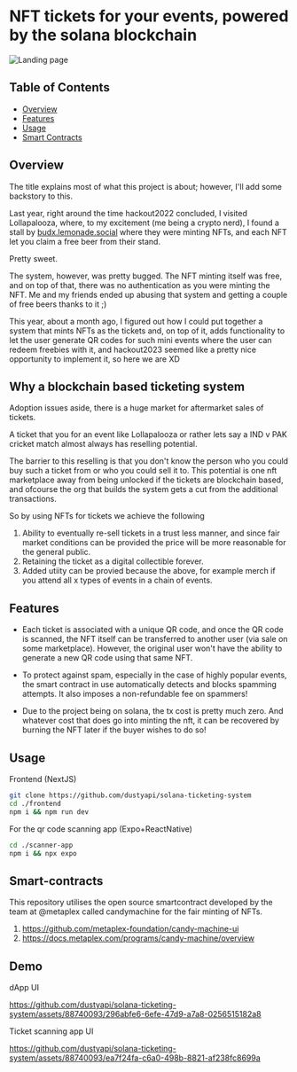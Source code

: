 # NFT tickets for your events, powered by the solana blockchain

![Landing page](https://github.com/dustyapi/solana-ticketing-system/assets/88740093/c4ef69f6-020d-4d5e-ad7c-dbdbb926b0d1)

## Table of Contents
- [Overview](#overview)
- [Features](#features)
- [Usage](#usage)
- [Smart Contracts](#smart-contracts)

## Overview

The title explains most of what this project is about; however, I'll add some backstory to this.

Last year, right around the time hackout2022 concluded, I visited Lollapalooza, where, to my excitement (me being a crypto nerd), I found a stall by [budx.lemonade.social](https://budx.lemonade.social/) where they were minting NFTs, and each NFT let you claim a free beer from their stand.

Pretty sweet.

The system, however, was pretty bugged. The NFT minting itself was free, and on top of that, there was no authentication as you were minting the NFT. Me and my friends ended up abusing that system and getting a couple of free beers thanks to it ;)

This year, about a month ago, I figured out how I could put together a system that mints NFTs as the tickets and, on top of it, adds functionality to let the user generate QR codes for such mini events where the user can redeem freebies with it, and hackout2023 seemed like a pretty nice opportunity to implement it, so here we are XD

## Why a blockchain based ticketing system


Adoption issues aside, there is a huge market for aftermarket sales of tickets.

A ticket that you for an event like Lollapalooza or rather lets say a IND v PAK cricket match almost always has reselling potential.

The barrier to this reselling is that you don't know the person who you could buy such a ticket from or who you could sell it to. This potential is one nft marketplace away from being unlocked if the tickets are blockchain based, and ofcourse the org that builds the system gets a cut from the additional transactions.

So by using NFTs for tickets we achieve the following
1. Ability to eventually re-sell tickets in a trust less manner, and since fair market conditions can be provided the price will be more reasonable for the general public.
2. Retaining the ticket as a digital collectible forever.
3. Added utiity can be provied because the above, for example merch if you attend all x types of events in a chain of events.


## Features

- Each ticket is associated with a unique QR code, and once the QR code is scanned, the NFT itself can be transferred to another user (via sale on some marketplace). However, the original user won't have the ability to generate a new QR code using that same NFT.

- To protect against spam, especially in the case of highly popular events, the smart contract in use automatically detects and blocks spamming attempts. It also imposes a non-refundable fee on spammers!

- Due to the project being on solana, the tx cost is pretty much zero. And whatever cost that does go into minting the nft, it can be recovered by burning the NFT later if the buyer wishes to do so!


## Usage

Frontend (NextJS)

```bash
git clone https://github.com/dustyapi/solana-ticketing-system
cd ./frontend
npm i && npm run dev 
```
For the qr code scanning app (Expo+ReactNative)
```bash
cd ./scanner-app 
npm i && npx expo
```
## Smart-contracts

This repository utilises the open source smartcontract developed by the team at @metaplex called candymachine for the fair minting of NFTs.

1. https://github.com/metaplex-foundation/candy-machine-ui
2. https://docs.metaplex.com/programs/candy-machine/overview


## Demo

dApp UI

https://github.com/dustyapi/solana-ticketing-system/assets/88740093/296abfe6-6efe-47d9-a7a8-0256515182a8



Ticket scanning app UI

https://github.com/dustyapi/solana-ticketing-system/assets/88740093/ea7f24fa-c6a0-498b-8821-af238fc8699a



